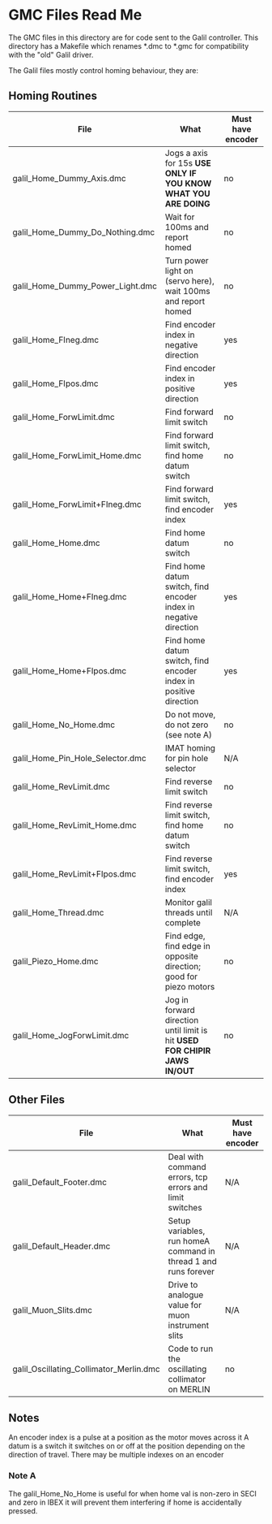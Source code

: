 # GMC Files Read Me

The GMC files in this directory are for code sent to the Galil controller. This directory has a Makefile which renames *.dmc to *.gmc for compatibility with the "old" Galil driver.

The Galil files mostly control homing behaviour, they are:


## Homing Routines

File                             | What                                                              | Must have encoder
-------------------------------- | ----------------------------------------------------------------- | -----------------
galil_Home_Dummy_Axis.dmc        | Jogs a axis for 15s **USE ONLY IF YOU KNOW WHAT YOU ARE DOING**   | no 
galil_Home_Dummy_Do_Nothing.dmc  | Wait for 100ms and report homed                                   | no
galil_Home_Dummy_Power_Light.dmc | Turn power light on (servo here), wait 100ms and report homed     | no
galil_Home_FIneg.dmc             | Find encoder index in negative direction                          | yes
galil_Home_FIpos.dmc             | Find encoder index in positive direction                          | yes
galil_Home_ForwLimit.dmc         | Find forward limit switch                                         | no
galil_Home_ForwLimit_Home.dmc    |  Find forward limit switch, find home datum switch                | no
galil_Home_ForwLimit+FIneg.dmc   | Find forward limit switch, find encoder index                     | yes
galil_Home_Home.dmc              | Find home datum switch                                            | no
galil_Home_Home+FIneg.dmc        | Find home datum switch, find encoder index in negative direction  | yes
galil_Home_Home+FIpos.dmc        | Find home datum switch, find encoder index in positive direction  | yes
galil_Home_No_Home.dmc           | Do not move, do not zero (see note A)                             |no
galil_Home_Pin_Hole_Selector.dmc | IMAT homing for pin hole selector                                 | N/A
galil_Home_RevLimit.dmc          | Find reverse limit switch                                         | no
galil_Home_RevLimit_Home.dmc     | Find reverse limit switch, find home datum switch                 | no
galil_Home_RevLimit+FIpos.dmc    | Find reverse limit switch, find encoder index                     | yes
galil_Home_Thread.dmc            | Monitor galil threads until complete                              | N/A
galil_Piezo_Home.dmc             | Find edge, find edge in opposite direction; good for piezo motors | no
galil_Home_JogForwLimit.dmc      | Jog in forward direction until limit is hit **USED FOR CHIPIR JAWS IN/OUT** | no



## Other Files

File                             | What                                                              | Must have encoder
-------------------------------- | ----------------------------------------------------------------- | -----------------
galil_Default_Footer.dmc         | Deal with command errors, tcp errors and limit switches           | N/A
galil_Default_Header.dmc         | Setup variables,  run homeA command in thread 1 and runs forever  | N/A
galil_Muon_Slits.dmc             | Drive to analogue value for muon instrument slits                 | N/A
galil_Oscillating_Collimator_Merlin.dmc | Code to run the oscillating collimator on MERLIN           | no

## Notes

An encoder index is a pulse at a position as the motor moves across it
A datum is a switch it switches on or off at the position depending on the direction of travel.
There may be multiple indexes on an encoder

### Note A

The galil_Home_No_Home is useful for when home val is non-zero in SECI and zero in IBEX it will prevent them interfering if home is accidentally pressed.
